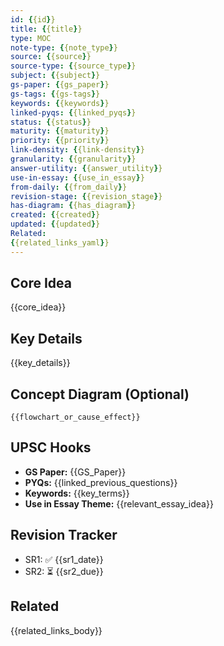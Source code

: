 ```yaml
---
id: {{id}}
title: {{title}}
type: MOC
note-type: {{note_type}}
source: {{source}}
source-type: {{source_type}}
subject: {{subject}}
gs-paper: {{gs_paper}}
gs-tags: {{gs-tags}}
keywords: {{keywords}}
linked-pyqs: {{linked_pyqs}}
status: {{status}}
maturity: {{maturity}}
priority: {{priority}}
link-density: {{link-density}}
granularity: {{granularity}}
answer-utility: {{answer_utility}}
use-in-essay: {{use_in_essay}}
from-daily: {{from_daily}}
revision-stage: {{revision_stage}}
has-diagram: {{has_diagram}}
created: {{created}}
updated: {{updated}}
Related:
{{related_links_yaml}}
---
```



## Core Idea
{{core_idea}}

## Key Details
{{key_details}}

## Concept Diagram (Optional)
```mermaid
{{flowchart_or_cause_effect}}
```

## UPSC Hooks
- **GS Paper:** {{GS_Paper}}
- **PYQs:** {{linked_previous_questions}}
- **Keywords:** {{key_terms}}
- **Use in Essay Theme:** {{relevant_essay_idea}}

## Revision Tracker
- SR1: ✅ {{sr1_date}}
- SR2: ⏳ {{sr2_due}}

## Related
{{related_links_body}}